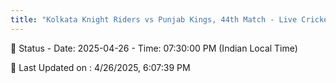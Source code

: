 ```yaml
---
title: "Kolkata Knight Riders vs Punjab Kings, 44th Match - Live Cricket Score"
---
```


📑 Status - Date: 2025-04-26 - Time: 07:30:00 PM (Indian Local Time)

📝 Last Updated on : 4/26/2025, 6:07:39 PM  

